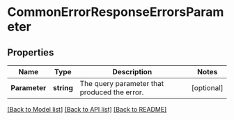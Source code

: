 # CommonErrorResponseErrorsParameter

## Properties

Name | Type | Description | Notes
------------ | ------------- | ------------- | -------------
**Parameter** | **string** | The query parameter that produced the error. | [optional] 

[[Back to Model list]](../README.md#documentation-for-models) [[Back to API list]](../README.md#documentation-for-api-endpoints) [[Back to README]](../README.md)


